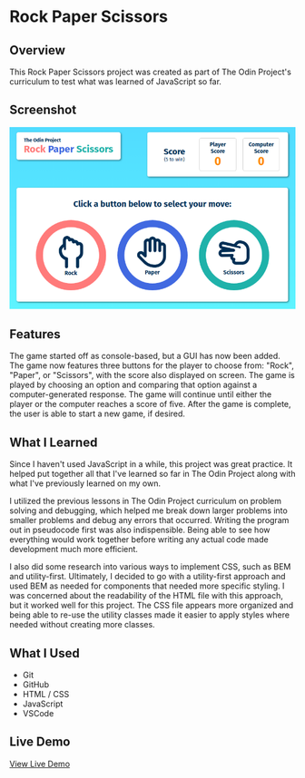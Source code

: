 # Rock Paper Scissors

## Overview
This Rock Paper Scissors project was created as part of The Odin Project's curriculum to test what was learned of JavaScript so far.

## Screenshot
![](images/screenshot.png)

## Features
The game started off as console-based, but a GUI has now been added. The game now features three buttons for the player to choose from: "Rock", "Paper", or "Scissors", with the score also displayed on screen. The game is played by choosing an option and comparing that option against a computer-generated response. The game will continue until either the player or the computer reaches a score of five. After the game is complete, the user is able to start a new game, if desired.

## What I Learned
Since I haven't used JavaScript in a while, this project was great practice. It helped put together all that I've learned so far in The Odin Project along with what I've previously learned on my own. 

I utilized the previous lessons in The Odin Project curriculum on problem solving and debugging, which helped me break down larger problems into smaller problems and debug any errors that occurred. Writing the program out in pseudocode first was also indispensible. Being able to see how everything would work together before writing any actual code made development much more efficient.

I also did some research into various ways to implement CSS, such as BEM and utility-first. Ultimately, I decided to go with a utility-first approach and used BEM as needed for components that needed more specific styling. I was concerned about the readability of the HTML file with this approach, but it worked well for this project. The CSS file appears more organized and being able to re-use the utility classes made it easier to apply styles where needed without creating more classes.

## What I Used
* Git
* GitHub
* HTML / CSS
* JavaScript
* VSCode

## Live Demo
[View Live Demo](https://creative-cookie.github.io/odin-rock-paper-scissors)